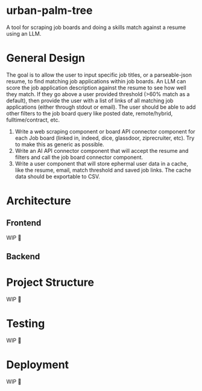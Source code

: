 # urban-palm-tree
A tool for scraping job boards and doing a skills match against a resume using an LLM. 

# General Design
The goal is to allow the user to input specific job titles, or a parseable-json resume, to find matching job applications within job boards. An LLM can score the job application description against the resume to see how well they match. If they go above a user provided threshold (>60% match as a default), then provide the user with a list of links of all matching job applications (either through stdout or email). The user should be able to add other filters to the job board query like posted date, remote/hybrid, fulltime/contract, etc.

1. Write a web scraping component or board API connector component for each Job board (linked in, indeed, dice, glassdoor, ziprecruiter, etc). Try to make this as generic as possible. 
2. Write an AI API connector component that will accept the resume and filters and call the job board connector component.
3. Write a user component that will store ephermal user data in a cache, like the resume, email, match threshold and saved job links. The cache data should be exportable to CSV. 

# Architecture
## Frontend
WIP 🤠
## Backend

# Project Structure
WIP 🤠
# Testing
WIP 🤠
# Deployment
WIP 🤠
